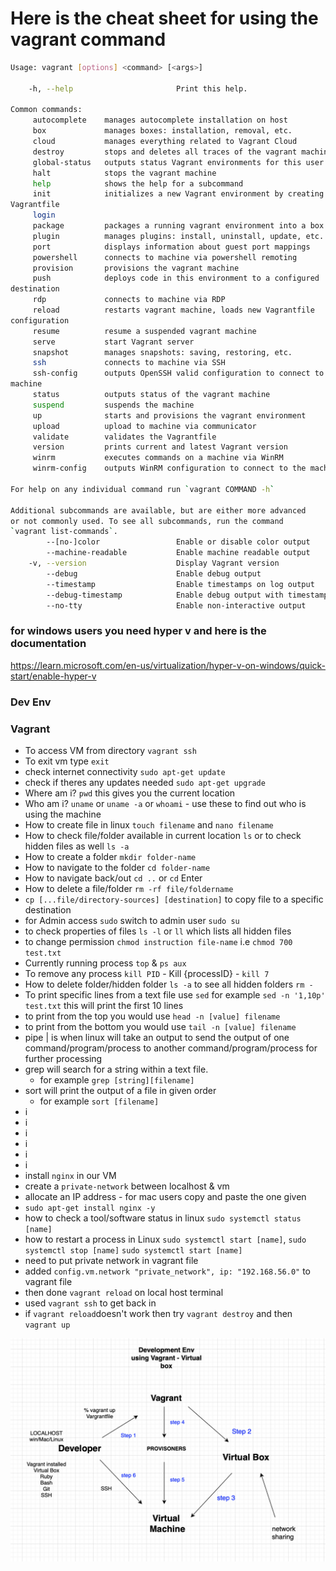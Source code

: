 # Here is the cheat sheet for using the vagrant command

```bash
Usage: vagrant [options] <command> [<args>]

    -h, --help                       Print this help.

Common commands:
     autocomplete    manages autocomplete installation on host
     box             manages boxes: installation, removal, etc.
     cloud           manages everything related to Vagrant Cloud
     destroy         stops and deletes all traces of the vagrant machine
     global-status   outputs status Vagrant environments for this user
     halt            stops the vagrant machine
     help            shows the help for a subcommand
     init            initializes a new Vagrant environment by creating a 
Vagrantfile
     login           
     package         packages a running vagrant environment into a box
     plugin          manages plugins: install, uninstall, update, etc.
     port            displays information about guest port mappings
     powershell      connects to machine via powershell remoting
     provision       provisions the vagrant machine
     push            deploys code in this environment to a configured 
destination
     rdp             connects to machine via RDP
     reload          restarts vagrant machine, loads new Vagrantfile 
configuration
     resume          resume a suspended vagrant machine
     serve           start Vagrant server
     snapshot        manages snapshots: saving, restoring, etc.
     ssh             connects to machine via SSH
     ssh-config      outputs OpenSSH valid configuration to connect to the 
machine
     status          outputs status of the vagrant machine
     suspend         suspends the machine
     up              starts and provisions the vagrant environment
     upload          upload to machine via communicator
     validate        validates the Vagrantfile
     version         prints current and latest Vagrant version
     winrm           executes commands on a machine via WinRM
     winrm-config    outputs WinRM configuration to connect to the machine

For help on any individual command run `vagrant COMMAND -h`

Additional subcommands are available, but are either more advanced
or not commonly used. To see all subcommands, run the command
`vagrant list-commands`.
        --[no-]color                 Enable or disable color output
        --machine-readable           Enable machine readable output
    -v, --version                    Display Vagrant version
        --debug                      Enable debug output
        --timestamp                  Enable timestamps on log output
        --debug-timestamp            Enable debug output with timestamps
        --no-tty                     Enable non-interactive output

```
### for windows users you need hyper v and here is the documentation
https://learn.microsoft.com/en-us/virtualization/hyper-v-on-windows/quick-start/enable-hyper-v

### Dev Env
### Vagrant

- To access VM from directory `vagrant ssh`
- To exit vm type `exit`
- check internet connectivity `sudo apt-get update`
- check if theres any updates needed `sudo apt-get upgrade`
- Where am i? `pwd` this gives you the current location
- Who am i? `uname` or `uname -a` or `whoami` - use these to find out who is using the machine
- How to create file in linux `touch filename` and `nano filename`
- How to check file/folder available in current location `ls` or to check hidden files as well `ls -a`
- How to create a folder `mkdir folder-name`
- How to navigate to the folder `cd folder-name`
- How to navigate back/out `cd ..` or `cd` Enter
- How to delete a file/folder `rm -rf file/foldername`
- `cp [...file/directory-sources] [destination]` to copy file to a specific destination
- for Admin access `sudo` switch to admin user `sudo su`
- to check properties of files `ls -l` or `ll` which lists all hidden files 
- to change permission `chmod instruction file-name` i.e `chmod 700 test.txt`
- Currently running process `top` & `ps aux`
- To remove any process `kill PID` - Kill {processID} - `kill 7`
- How to delete folder/hidden folder `ls -a` to see all hidden folders `rm -`
- To print specific lines from a text file use `sed` for example `sed -n '1,10p' test.txt` this will print the first 10 lines
- to print from the top you would use `head -n [value] filename`
- to print from the bottom you would use `tail -n [value] filename`
- pipe | is when linux will take an output to send the output of one command/program/process to another command/program/process for further processing
- grep will search for a string within a text file.
     - for example `grep [string][filename]`
- sort will print the output of a file in given order
     - for example `sort [filename]` 
- i
- i
- i
- i
- i
- i
- install `nginx` in our VM
- create a `private-network` between localhost & vm
- allocate an IP address - for mac users copy and paste the one given
- `sudo apt-get install nginx -y`
- how to check a tool/software status in linux `sudo systemctl status [name]`
- how to restart a process in Linux `sudo systemctl start [name]`, `sudo systemctl stop [name]` `sudo systemctl start [name]`
- need to put private network in vagrant file
- added `config.vm.network "private_network", ip: "192.168.56.0"` to vagrant file
- then done `vagrant reload` on local host terminal
- used `vagrant ssh` to get back in
- if `vagrant reload`doesn't work then try `vagrant destroy`  and then `vagrant up`

![alt text](https://github.com/Subzy132/eng130-VMintro/blob/main/images/Screenshot%202022-10-18%20at%2016.02.08.png)

